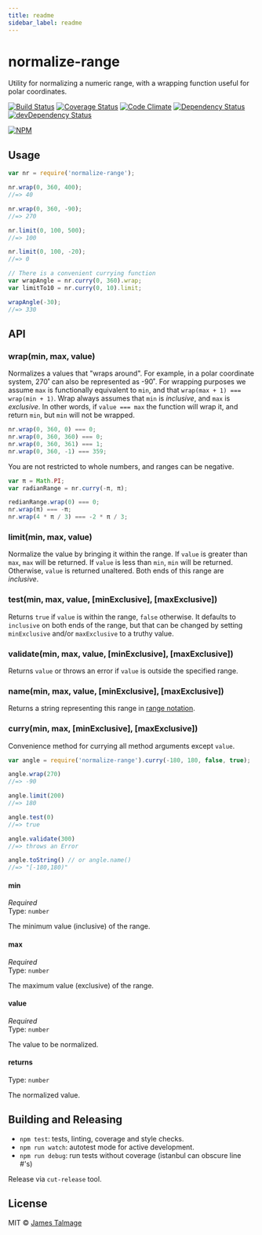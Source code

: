 ```yaml
---
title: readme
sidebar_label: readme
---
```

# normalize-range 

Utility for normalizing a numeric range, with a wrapping function useful for polar coordinates.

[![Build Status](https://travis-ci.org/jamestalmage/normalize-range.svg?branch=master)](https://travis-ci.org/jamestalmage/normalize-range)
[![Coverage Status](https://coveralls.io/repos/jamestalmage/normalize-range/badge.svg?branch=master&service=github)](https://coveralls.io/github/jamestalmage/normalize-range?branch=master)
[![Code Climate](https://codeclimate.com/github/jamestalmage/normalize-range/badges/gpa.svg)](https://codeclimate.com/github/jamestalmage/normalize-range)
[![Dependency Status](https://david-dm.org/jamestalmage/normalize-range.svg)](https://david-dm.org/jamestalmage/normalize-range)
[![devDependency Status](https://david-dm.org/jamestalmage/normalize-range/dev-status.svg)](https://david-dm.org/jamestalmage/normalize-range#info=devDependencies)

[![NPM](https://nodei.co/npm/normalize-range.png)](https://nodei.co/npm/normalize-range/)

## Usage

```js
var nr = require('normalize-range');

nr.wrap(0, 360, 400);
//=> 40

nr.wrap(0, 360, -90);
//=> 270

nr.limit(0, 100, 500);
//=> 100

nr.limit(0, 100, -20);
//=> 0

// There is a convenient currying function
var wrapAngle = nr.curry(0, 360).wrap;
var limitTo10 = nr.curry(0, 10).limit;

wrapAngle(-30);
//=> 330
```
## API

### wrap(min, max, value)

Normalizes a values that "wraps around". For example, in a polar coordinate system, 270˚ can also be
represented as -90˚. 
For wrapping purposes we assume `max` is functionally equivalent to `min`, and that `wrap(max + 1) === wrap(min + 1)`.
Wrap always assumes that `min` is *inclusive*, and `max` is *exclusive*.
In other words, if `value === max` the function will wrap it, and return `min`, but `min` will not be wrapped.

```js
nr.wrap(0, 360, 0) === 0;
nr.wrap(0, 360, 360) === 0;
nr.wrap(0, 360, 361) === 1;
nr.wrap(0, 360, -1) === 359;
```

You are not restricted to whole numbers, and ranges can be negative.

```js
var π = Math.PI;
var radianRange = nr.curry(-π, π);

redianRange.wrap(0) === 0;
nr.wrap(π) === -π;
nr.wrap(4 * π / 3) === -2 * π / 3;
```

### limit(min, max, value)

Normalize the value by bringing it within the range.
If `value` is greater than `max`, `max` will be returned.
If `value` is less than `min`, `min` will be returned.
Otherwise, `value` is returned unaltered.
Both ends of this range are *inclusive*.

### test(min, max, value, [minExclusive], [maxExclusive])

Returns `true` if `value` is within the range, `false` otherwise.
It defaults to `inclusive` on both ends of the range, but that can be
changed by setting `minExclusive` and/or `maxExclusive` to a truthy value.

### validate(min, max, value, [minExclusive], [maxExclusive])

Returns `value` or throws an error if `value` is outside the specified range.

### name(min, max, value, [minExclusive], [maxExclusive])

Returns a string representing this range in 
[range notation](https://en.wikipedia.org/wiki/Interval_(mathematics)#Classification_of_intervals).

### curry(min, max, [minExclusive], [maxExclusive])

Convenience method for currying all method arguments except `value`.

```js
var angle = require('normalize-range').curry(-180, 180, false, true);

angle.wrap(270)
//=> -90

angle.limit(200)
//=> 180

angle.test(0)
//=> true

angle.validate(300)
//=> throws an Error

angle.toString() // or angle.name()
//=> "[-180,180)"
```

#### min

*Required*  
Type: `number`

The minimum value (inclusive) of the range.

#### max

*Required*  
Type: `number`

The maximum value (exclusive) of the range.

#### value

*Required*  
Type: `number`

The value to be normalized.

#### returns

Type: `number`

The normalized value.

## Building and Releasing

- `npm test`: tests, linting, coverage and style checks.
- `npm run watch`: autotest mode for active development.
- `npm run debug`: run tests without coverage (istanbul can obscure line #'s) 

Release via `cut-release` tool.

## License

MIT © [James Talmage](http://github.com/jamestalmage)

